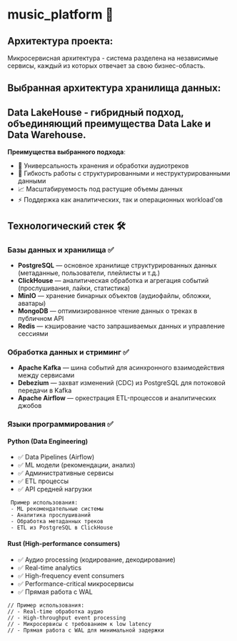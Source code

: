 # music_platform 🎵

## Архитектура проекта:
Микросервисная архитектура - система разделена на независимые сервисы, каждый из которых отвечает за свою бизнес-область.

## Выбранная архитектура хранилища данных:
**Data LakeHouse** - гибридный подход, объединяющий преимущества Data Lake и Data Warehouse.
---
**Преимущества выбранного подхода**:
- 🎯 Универсальность хранения и обработки аудиотреков
- 🔧 Гибкость работы с структурированными и неструктурированными данными
- 📈 Масштабируемость под растущие объемы данных
- ⚡ Поддержка как аналитических, так и операционных workload'ов

## Технологический стек 🛠
### Базы данных и хранилища ✅
- **PostgreSQL** — основное хранилище структурированных данных (метаданные, пользователи, плейлисты и т.д.)
- **ClickHouse** — аналитическая обработка и агрегация событий (прослушивания, лайки, статистика)
- **MinIO** — хранение бинарных объектов (аудиофайлы, обложки, аватары)
- **MongoDB** — оптимизированное чтение данных о треках в публичном API
- **Redis** — кэширование часто запрашиваемых данных и управление сессиями

### Обработка данных и стриминг ✅
- **Apache Kafka** — шина событий для асинхронного взаимодействия между сервисами
- **Debezium** — захват изменений (CDC) из PostgreSQL для потоковой передачи в Kafka
- **Apache Airflow** — оркестрация ETL-процессов и аналитических джобов

### Языки программирования ✅
#### Python (Data Engineering)
- ✅ Data Pipelines (Airflow)
- ✅ ML модели (рекомендации, анализ)
- ✅ Административные сервисы
- ✅ ETL процессы
- ✅ API средней нагрузки
```
 Пример использования:
 - ML рекомендательные системы
 - Аналитика прослушиваний
 - Обработка метаданных треков
 - ETL из PostgreSQL в ClickHouse
```
#### Rust (High-performance consumers)
- ✅ Аудио processing (кодирование, декодирование)
- ✅ Real-time analytics
- ✅ High-frequency event consumers
- ✅ Performance-critical микросервисы
- ✅ Прямая работа с WAL
```
// Пример использования:
// - Real-time обработка аудио
// - High-throughput event processing  
// - Микросервисы с требованием к low latency
// - Прямая работа с WAL для минимальной задержки
```